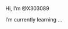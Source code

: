   Hi, I’m @X303089

I’m currently learning ...


<!---
X303089/X303089 is a ✨ special ✨ repository because its `README.md` (this file) appears on your GitHub profile.
You can click the Preview link to take a look at your changes.
--->

